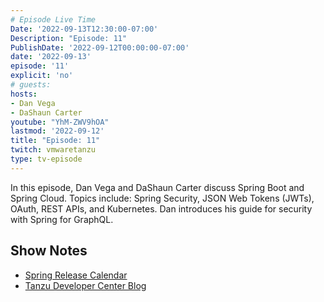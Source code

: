 ```yaml
---
# Episode Live Time
Date: '2022-09-13T12:30:00-07:00'
Description: "Episode: 11"
PublishDate: '2022-09-12T00:00:00-07:00'
date: '2022-09-13'
episode: '11'
explicit: 'no'
# guests:
hosts:
- Dan Vega
- DaShaun Carter
youtube: "YhM-ZWV9hOA"
lastmod: '2022-09-12'
title: "Episode: 11"
twitch: vmwaretanzu
type: tv-episode
---
```


In this episode, Dan Vega and DaShaun Carter discuss Spring Boot and Spring Cloud. Topics include: Spring Security, JSON Web Tokens (JWTs), OAuth, REST APIs, and Kubernetes. Dan introduces his guide for security with Spring for GraphQL.

## Show Notes

- [Spring Release Calendar](https://calendar.spring.io/)
- [Tanzu Developer Center Blog](https://tanzu.vmware.com/developer/blog/)
